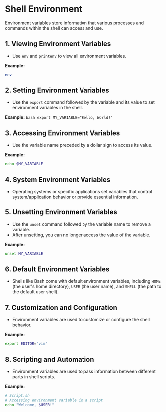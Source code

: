 # Shell Environment

Environment variables store information that various processes and commands within the shell can access and use.

## 1. Viewing Environment Variables

- Use `env` and `printenv` to view all environment variables.

**Example:**
  ```bash
  env
  ```

## 2. Setting Environment Variables

- Use the `export` command followed by the variable and its value to set environment variables in the shell.

**Example:**
    ```bash
    export MY_VARIABLE="Hello, World!"
    ```

## 3. Accessing Environment Variables

- Use the variable name preceded by a dollar sign to access its value.

**Example:**
  ```bash
  echo $MY_VARIABLE
  ```
## 4. System Environment Variables

- Operating systems or specific applications set variables that control system/application behavior or provide essential information.

## 5. Unsetting Environment Variables

- Use the `unset` command followed by the variable name to remove a variable.
- After unsetting, you can no longer access the value of the variable.

**Example:**
  ```bash
  unset MY_VARIABLE
  ```

## 6. Default Environment Variables

- Shells like Bash come with default environment variables, including `HOME` (the user's home directory), `USER` (the user name), and `SHELL` (the path to the default user shell).

## 7. Customization and Configuration

- Environment variables are used to customize or configure the shell behavior.

**Example:**
  ```bash
  export EDITOR="vim"
  ```

## 8. Scripting and Automation

- Environment variables are used to pass information between different parts in shell scripts.

**Example:**
  ```bash
  # Script.sh
  # Accessing environment variable in a script
  echo "Welcome, $USER!"
  ```

